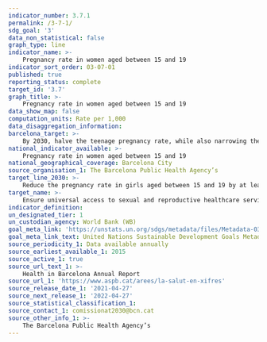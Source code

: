 ```yaml
---
indicator_number: 3.7.1
permalink: /3-7-1/
sdg_goal: '3'
data_non_statistical: false
graph_type: line
indicator_name: >-
    Pregnancy rate in women aged between 15 and 19
indicator_sort_order: 03-07-01
published: true
reporting_status: complete
target_id: '3.7'
graph_title: >-
    Pregnancy rate in women aged between 15 and 19
data_show_map: false
computation_units: Rate per 1,000
data_disaggregation_information: 
barcelona_target: >-
    By 2030, halve the teenage pregnancy rate, while also narrowing the differences between districts 
national_indicator_available: >-
    Pregnancy rate in women aged between 15 and 19
national_geographical_coverage: Barcelona City 
source_organisation_1: The Barcelona Public Health Agency’s 
target_line_2030: >-
    Reduce the pregnancy rate in girls aged between 15 and 19 by at least 50%: Below 9.5 per 1,000
target_name: >-
    Ensure universal access to sexual and reproductive healthcare services, including family planning, information and education, as well as integration of reproductive health into national strategies and programmes
indicator_definition:
un_designated_tier: 1
un_custodian_agency: World Bank (WB)
goal_meta_link: 'https://unstats.un.org/sdgs/metadata/files/Metadata-03-07-02.pdf'
goal_meta_link_text: United Nations Sustainable Development Goals Metadata (pdf 894kB)
source_periodicity_1: Data available annually
source_earliest_available_1: 2015
source_active_1: true
source_url_text_1: >-
    Health in Barcelona Annual Report 
source_url_1: 'https://www.aspb.cat/arees/la-salut-en-xifres'
source_release_date_1: '2021-04-27'
source_next_release_1: '2022-04-27'
source_statistical_classification_1: 
source_contact_1: comissionat2030@bcn.cat
source_other_info_1: >-
    The Barcelona Public Health Agency’s
---
```

